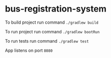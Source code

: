 # bus-registration-system

To build project run command `./gradlew build`

To run project run command `./gradlew bootRun`

To run tests run command `./gradlew test`

App listens on port `8080`
